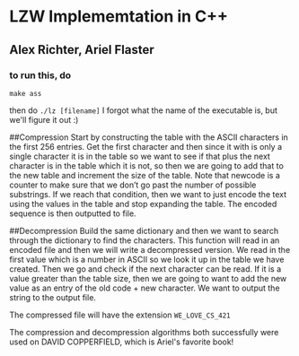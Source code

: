 # LZW Implememtation in C++ 
## Alex Richter, Ariel Flaster



### to run this, do 
`make ass`


then do 
`./lz [filename]`
I forgot what the name of the executable is, but we'll figure it out :)

##Compression
Start by constructing the table  with the ASCII characters in the first 256 entries. Get the first character and then since it with is only a single character it is in the table so we want to see if that plus the next character is in the 
table which it is not, so then we are going to add that to the new table and increment the size of the table. Note that newcode is a counter to make sure that we don’t go past the number of possible substrings. If we reach that condition, then we want to just encode the text using the values in the table and stop expanding the table. The encoded sequence is then outputted to file. 

##Decompression
Build the same dictionary and then we want to search through the dictionary to find the characters. This function will read in an encoded file and then we will write a decompressed version. 
We read in the first value which is a number in ASCII so we look it up in the table we have created. Then we go and check if the next character can be read. If it is a value greater than the table size, then we are going 
to want to add the new value as an entry of the old code + new character. We want to output the string to the output file. 


The compressed file will have the extension `WE_LOVE_CS_421`

The compression and decompression algorithms both successfully were used on DAVID COPPERFIELD, which is Ariel's favorite book!

